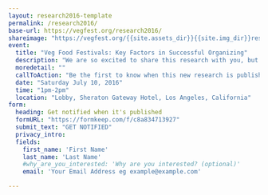 ```yaml
---
layout: research2016-template
permalink: /research2016/
base-url: https://vegfest.org/research2016/
shareimage: "https://vegfest.org/{{site.assets_dir}}{{site.img_dir}}research2016-share.jpg"
event:
  title: "Veg Food Festivals: Key Factors in Successful Organizing"
  description: "We are so excited to share this research with you, but it's just not ready yet. Sign up now and you'll be the first to know when we publish this report."
  moredetail: ""
  callToAction: "Be the first to know when this new research is published"
  date: "Saturday July 10, 2016"
  time: "1pm-2pm"
  location: "Lobby, Sheraton Gateway Hotel, Los Angeles, California"
form:
  heading: Get notified when it's published
  formURL: "https://formkeep.com/f/c8a834713927"
  submit_text: "GET NOTIFIED"
  privacy_intro:
  fields:
    first_name: 'First Name'
    last_name: 'Last Name'
    #why_are_you_interested: 'Why are you interested? (optional)'    
    email: 'Your Email Address eg example@example.com'

---
```

